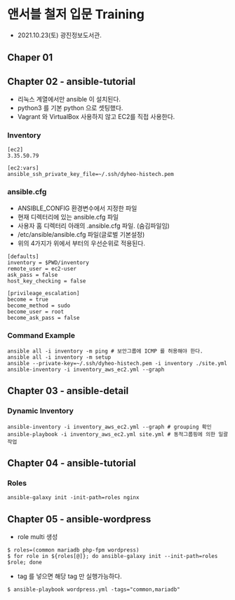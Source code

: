 # 앤서블 철저 입문 Training
* 2021.10.23(토) 광진정보도서관.

## Chaper 01


## Chapter 02 - ansible-tutorial
* 리눅스 계열에서만 ansible 이 설치된다.
* python3 를 기본 python 으로 셋팅했다.
* Vagrant 와 VirtualBox 사용하지 않고 EC2를 직접 사용한다.

### Inventory
```
[ec2]
3.35.50.79

[ec2:vars]
ansible_ssh_private_key_file=~/.ssh/dyheo-histech.pem
```
### ansible.cfg
* ANSIBLE_CONFIG 환경변수에서 지정한 파일
* 현재 디렉터리에 있는 ansible.cfg 파일
* 사용자 홈 디렉터리 아래의 .ansible.cfg 파일. (숨김파일임)
* /etc/ansible/ansible.cfg 파일(글로벌 기본설정)
* 위의 4가지가 위에서 부터의 우선순위로 적용된다.
```
[defaults]
inventory = $PWD/inventory
remote_user = ec2-user
ask_pass = false
host_key_checking = false

[privileage_escalation]
become = true
become_method = sudo
become_user = root
become_ask_pass = false
```

### Command Example
```
ansible all -i inventory -m ping # 보안그룹에 ICMP 를 허용해야 한다.
ansible all -i inventory -m setup
ansible --private-key=~/.ssh/dyheo-histech.pem -i inventory ./site.yml 
ansible-inventory -i inventory_aws_ec2.yml --graph
```

## Chapter 03 - ansible-detail
### Dynamic Inventory
```
ansible-inventory -i inventory_aws_ec2.yml --graph # grouping 확인
ansible-playbook -i inventory_aws_ec2.yml site.yml # 동적그룹핑에 의한 일괄작업
```

## Chapter 04 - ansible-tutorial
### Roles
```
ansible-galaxy init -init-path=roles nginx
```

## Chapter 05 - ansible-wordpress
* role multi 생성
```
$ roles=(common mariadb php-fpm wordpress)
$ for role in ${roles[@]}; do ansible-galaxy init --init-path=roles $role; done
```
* tag 를 넣으면 해당 tag 만 실행가능하다.
```
$ ansible-playbook wordpress.yml -tags="common,mariadb"
```

